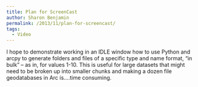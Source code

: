 ```yaml
---
title: Plan for ScreenCast
author: Sharon Benjamin
permalink: /2013/11/plan-for-screencast/
tags:
  - Video
---
```

I hope to demonstrate working in an IDLE window how to use Python and arcpy to generate folders and files of a specific type and name format, &#8220;in bulk&#8221; &#8211; as in, for values 1-10. This is useful for large datasets that might need to be broken up into smaller chunks and making a dozen file geodatabases in Arc is&#8230;.time consuming.
